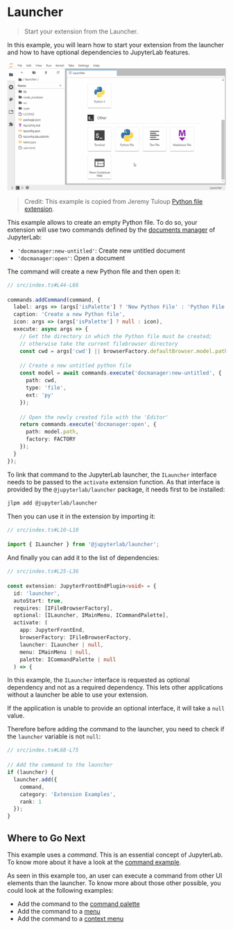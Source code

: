 # Launcher

> Start your extension from the Launcher.

In this example, you will learn how to start your extension from the launcher and how to have optional
dependencies to JupyterLab features.

![Launcher example](preview.gif)

> Credit: This example is copied from Jeremy Tuloup [Python file extension](https://github.com/jtpio/jupyterlab-python-file).

This example allows to create an empty Python file. To do so,
your extension will use two commands defined by the [documents manager](https://github.com/jupyterlab/jupyterlab/blob/master/packages/docmanager-extension/src/index.ts#L47-L75) of JupyterLab:

- `'docmanager:new-untitled'`: Create new untitled document
- `'docmanager:open'`: Open a document

The command will create a new Python file and then open it:

```ts
// src/index.ts#L44-L66

commands.addCommand(command, {
  label: args => (args['isPalette'] ? 'New Python File' : 'Python File'),
  caption: 'Create a new Python file',
  icon: args => (args['isPalette'] ? null : icon),
  execute: async args => {
    // Get the directory in which the Python file must be created;
    // otherwise take the current filebrowser directory
    const cwd = args['cwd'] || browserFactory.defaultBrowser.model.path;

    // Create a new untitled python file
    const model = await commands.execute('docmanager:new-untitled', {
      path: cwd,
      type: 'file',
      ext: 'py'
    });

    // Open the newly created file with the 'Editor'
    return commands.execute('docmanager:open', {
      path: model.path,
      factory: FACTORY
    });
  }
});
```

To link that command to the JupyterLab launcher, the `ILauncher` interface needs to be passed to the `activate`
extension function. As that interface is provided by the `@jupyterlab/launcher` package, it needs first to be installed:

```bash
jlpm add @jupyterlab/launcher
```

Then you can use it in the extension by importing it:

```ts
// src/index.ts#L10-L10

import { ILauncher } from '@jupyterlab/launcher';
```

And finally you can add it to the list of dependencies:

```ts
// src/index.ts#L25-L36

const extension: JupyterFrontEndPlugin<void> = {
  id: 'launcher',
  autoStart: true,
  requires: [IFileBrowserFactory],
  optional: [ILauncher, IMainMenu, ICommandPalette],
  activate: (
    app: JupyterFrontEnd,
    browserFactory: IFileBrowserFactory,
    launcher: ILauncher | null,
    menu: IMainMenu | null,
    palette: ICommandPalette | null
  ) => {
```

In this example, the `ILauncher` interface is requested as optional dependency
and not as a required dependency. This lets other applications without a launcher
be able to use your extension.

If the application is unable to provide an optional interface, it will take a `null`
value.

Therefore before adding the command to the launcher, you need to check if the `launcher`
variable is not `null`:

```ts
// src/index.ts#L68-L75

// Add the command to the launcher
if (launcher) {
  launcher.add({
    command,
    category: 'Extension Examples',
    rank: 1
  });
}
```

## Where to Go Next

This example uses a _command_. This is an essential concept of JupyterLab. To know more about it
have a look at the [command example](../commands/README.md).

As seen in this example too, an user can execute a command from other UI elements than the launcher. To
know more about those other possible, you could look at the following examples:

- Add the command to the [command palette](../command-palette/README.md)
- Add the command to a [menu](../main-menu/README.md)
- Add the command to a [context menu](../context-menu/README.md)

